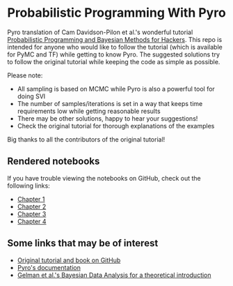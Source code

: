 # Probabilistic Programming With Pyro

Pyro translation of Cam Davidson-Pilon et al.'s wonderful tutorial [Probabilistic Programming and Bayesian Methods for Hackers](https://github.com/CamDavidsonPilon/Probabilistic-Programming-and-Bayesian-Methods-for-Hackers). This repo is intended for anyone who would like to follow the tutorial (which is available for PyMC and TF) while getting to know Pyro. The suggested solutions try to follow the original tutorial while keeping the code as simple as possible.

Please note:
* All sampling is based on MCMC while Pyro is also a powerful tool for doing SVI
* The number of samples/iterations is set in a way that keeps time requirements low while getting reasonable results
* There may be other solutions, happy to hear your suggestions!
* Check the original tutorial for thorough explanations of the examples

Big thanks to all the contributors of the original tutorial!

## Rendered notebooks

If you have trouble viewing the notebooks on GitHub, check out the following links:
* [Chapter 1](https://swbg.github.io/pyro-hackers/renders/chapter_01.html)
* [Chapter 2](https://swbg.github.io/pyro-hackers/renders/chapter_02.html)
* [Chapter 3](https://swbg.github.io/pyro-hackers/renders/chapter_03.html)
* [Chapter 4](https://swbg.github.io/pyro-hackers/renders/chapter_04.html)

## Some links that may be of interest
* [Original tutorial and book on GitHub](https://github.com/CamDavidsonPilon/Probabilistic-Programming-and-Bayesian-Methods-for-Hackers)
* [Pyro's documentation](https://pyro.ai/examples/index.html)
* [Gelman et al.'s Bayesian Data Analysis for a theoretical introduction](http://www.stat.columbia.edu/~gelman/book/)

